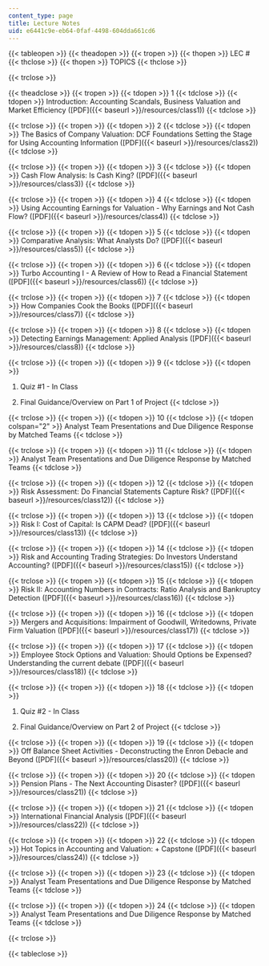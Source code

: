 ```yaml
---
content_type: page
title: Lecture Notes
uid: e6441c9e-eb64-0faf-4498-604dda661cd6
---
```


{{< tableopen >}}
{{< theadopen >}}
{{< tropen >}}
{{< thopen >}}
LEC #
{{< thclose >}}
{{< thopen >}}
TOPICS
{{< thclose >}}

{{< trclose >}}

{{< theadclose >}}
{{< tropen >}}
{{< tdopen >}}
1
{{< tdclose >}}
{{< tdopen >}}
Introduction: Accounting Scandals, Business Valuation and Market Efficiency ([PDF]({{< baseurl >}}/resources/class1))
{{< tdclose >}}

{{< trclose >}}
{{< tropen >}}
{{< tdopen >}}
2
{{< tdclose >}}
{{< tdopen >}}
The Basics of Company Valuation: DCF Foundations Setting the Stage for Using Accounting Information ([PDF]({{< baseurl >}}/resources/class2))
{{< tdclose >}}

{{< trclose >}}
{{< tropen >}}
{{< tdopen >}}
3
{{< tdclose >}}
{{< tdopen >}}
Cash Flow Analysis: Is Cash King? ([PDF]({{< baseurl >}}/resources/class3))
{{< tdclose >}}

{{< trclose >}}
{{< tropen >}}
{{< tdopen >}}
4
{{< tdclose >}}
{{< tdopen >}}
Using Accounting Earnings for Valuation - Why Earnings and Not Cash Flow? ([PDF]({{< baseurl >}}/resources/class4))
{{< tdclose >}}

{{< trclose >}}
{{< tropen >}}
{{< tdopen >}}
5
{{< tdclose >}}
{{< tdopen >}}
Comparative Analysis: What Analysts Do? ([PDF]({{< baseurl >}}/resources/class5))
{{< tdclose >}}

{{< trclose >}}
{{< tropen >}}
{{< tdopen >}}
6
{{< tdclose >}}
{{< tdopen >}}
Turbo Accounting I - A Review of How to Read a Financial Statement ([PDF]({{< baseurl >}}/resources/class6))
{{< tdclose >}}

{{< trclose >}}
{{< tropen >}}
{{< tdopen >}}
7
{{< tdclose >}}
{{< tdopen >}}
How Companies Cook the Books ([PDF]({{< baseurl >}}/resources/class7))
{{< tdclose >}}

{{< trclose >}}
{{< tropen >}}
{{< tdopen >}}
8
{{< tdclose >}}
{{< tdopen >}}
Detecting Earnings Management: Applied Analysis ([PDF]({{< baseurl >}}/resources/class8))
{{< tdclose >}}

{{< trclose >}}
{{< tropen >}}
{{< tdopen >}}
9
{{< tdclose >}}
{{< tdopen >}}
1) Quiz #1 - In Class  
  
2) Final Guidance/Overview on Part 1 of Project
{{< tdclose >}}

{{< trclose >}}
{{< tropen >}}
{{< tdopen >}}
10
{{< tdclose >}}
{{< tdopen colspan="2" >}}
Analyst Team Presentations and Due Diligence Response by Matched Teams
{{< tdclose >}}

{{< trclose >}}
{{< tropen >}}
{{< tdopen >}}
11
{{< tdclose >}}
{{< tdopen >}}
Analyst Team Presentations and Due Diligence Response by Matched Teams
{{< tdclose >}}

{{< trclose >}}
{{< tropen >}}
{{< tdopen >}}
12
{{< tdclose >}}
{{< tdopen >}}
Risk Assessment: Do Financial Statements Capture Risk? ([PDF]({{< baseurl >}}/resources/class12))
{{< tdclose >}}

{{< trclose >}}
{{< tropen >}}
{{< tdopen >}}
13
{{< tdclose >}}
{{< tdopen >}}
Risk I: Cost of Capital: Is CAPM Dead? ([PDF]({{< baseurl >}}/resources/class13))
{{< tdclose >}}

{{< trclose >}}
{{< tropen >}}
{{< tdopen >}}
14
{{< tdclose >}}
{{< tdopen >}}
Risk and Accounting Trading Strategies: Do Investors Understand Accounting? ([PDF]({{< baseurl >}}/resources/class15))
{{< tdclose >}}

{{< trclose >}}
{{< tropen >}}
{{< tdopen >}}
15
{{< tdclose >}}
{{< tdopen >}}
Risk II: Accounting Numbers in Contracts: Ratio Analysis and Bankruptcy Detection ([PDF]({{< baseurl >}}/resources/class16))
{{< tdclose >}}

{{< trclose >}}
{{< tropen >}}
{{< tdopen >}}
16
{{< tdclose >}}
{{< tdopen >}}
Mergers and Acquisitions: Impairment of Goodwill, Writedowns, Private Firm Valuation ([PDF]({{< baseurl >}}/resources/class17))
{{< tdclose >}}

{{< trclose >}}
{{< tropen >}}
{{< tdopen >}}
17
{{< tdclose >}}
{{< tdopen >}}
Employee Stock Options and Valuation: Should Options be Expensed? Understanding the current debate ([PDF]({{< baseurl >}}/resources/class18))
{{< tdclose >}}

{{< trclose >}}
{{< tropen >}}
{{< tdopen >}}
18
{{< tdclose >}}
{{< tdopen >}}
1) Quiz #2 - In Class  
  
2) Final Guidance/Overview on Part 2 of Project
{{< tdclose >}}

{{< trclose >}}
{{< tropen >}}
{{< tdopen >}}
19
{{< tdclose >}}
{{< tdopen >}}
Off Balance Sheet Activities - Deconstructing the Enron Debacle and Beyond ([PDF]({{< baseurl >}}/resources/class20))
{{< tdclose >}}

{{< trclose >}}
{{< tropen >}}
{{< tdopen >}}
20
{{< tdclose >}}
{{< tdopen >}}
Pension Plans - The Next Accounting Disaster? ([PDF]({{< baseurl >}}/resources/class21))
{{< tdclose >}}

{{< trclose >}}
{{< tropen >}}
{{< tdopen >}}
21
{{< tdclose >}}
{{< tdopen >}}
International Financial Analysis ([PDF]({{< baseurl >}}/resources/class22))
{{< tdclose >}}

{{< trclose >}}
{{< tropen >}}
{{< tdopen >}}
22
{{< tdclose >}}
{{< tdopen >}}
Hot Topics in Accounting and Valuation: + Capstone ([PDF]({{< baseurl >}}/resources/class24))
{{< tdclose >}}

{{< trclose >}}
{{< tropen >}}
{{< tdopen >}}
23
{{< tdclose >}}
{{< tdopen >}}
Analyst Team Presentations and Due Diligence Response by Matched Teams
{{< tdclose >}}

{{< trclose >}}
{{< tropen >}}
{{< tdopen >}}
24
{{< tdclose >}}
{{< tdopen >}}
Analyst Team Presentations and Due Diligence Response by Matched Teams
{{< tdclose >}}

{{< trclose >}}

{{< tableclose >}}
